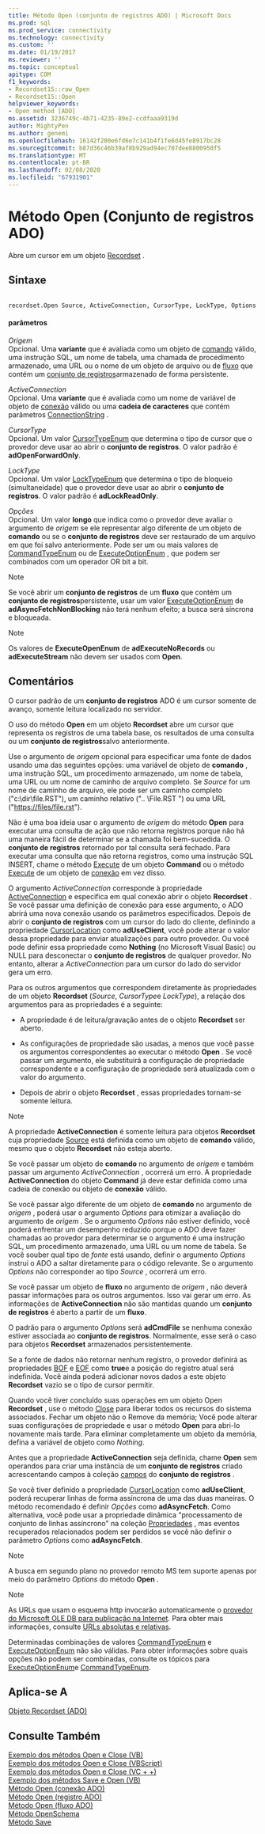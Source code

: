 ```yaml
---
title: Método Open (conjunto de registros ADO) | Microsoft Docs
ms.prod: sql
ms.prod_service: connectivity
ms.technology: connectivity
ms.custom: ''
ms.date: 01/19/2017
ms.reviewer: ''
ms.topic: conceptual
apitype: COM
f1_keywords:
- Recordset15::raw_Open
- Recordset15::Open
helpviewer_keywords:
- Open method [ADO]
ms.assetid: 3236749c-4b71-4235-89e2-ccdfaaa9319d
author: MightyPen
ms.author: genemi
ms.openlocfilehash: 16142f200e6fd6e7c141b4f1fe6d45fe8917bc28
ms.sourcegitcommit: b87d36c46b39af8b929ad94ec707dee8800950f5
ms.translationtype: MT
ms.contentlocale: pt-BR
ms.lasthandoff: 02/08/2020
ms.locfileid: "67931901"
---
```

# <a name="open-method-ado-recordset"></a>Método Open (Conjunto de registros ADO)
Abre um cursor em um objeto [Recordset](../../../ado/reference/ado-api/recordset-object-ado.md) .  
  
## <a name="syntax"></a>Sintaxe  
  
```  
  
recordset.Open Source, ActiveConnection, CursorType, LockType, Options  
```  
  
#### <a name="parameters"></a>parâmetros  
 *Origem*  
 Opcional. Uma **variante** que é avaliada como um objeto de [comando](../../../ado/reference/ado-api/command-object-ado.md) válido, uma instrução SQL, um nome de tabela, uma chamada de procedimento armazenado, uma URL ou o nome de um objeto de arquivo ou de [fluxo](../../../ado/reference/ado-api/stream-object-ado.md) que contém um [conjunto de registros](../../../ado/reference/ado-api/recordset-object-ado.md)armazenado de forma persistente.  
  
 *ActiveConnection*  
 Opcional. Uma **variante** que é avaliada como um nome de variável de objeto de [conexão](../../../ado/reference/ado-api/connection-object-ado.md) válido ou uma **cadeia de caracteres** que contém parâmetros [ConnectionString](../../../ado/reference/ado-api/connectionstring-property-ado.md) .  
  
 *CursorType*  
 Opcional. Um valor [CursorTypeEnum](../../../ado/reference/ado-api/cursortypeenum.md) que determina o tipo de cursor que o provedor deve usar ao abrir o **conjunto de registros**. O valor padrão é **adOpenForwardOnly**.  
  
 *LockType*  
 Opcional. Um valor [LockTypeEnum](../../../ado/reference/ado-api/locktypeenum.md) que determina o tipo de bloqueio (simultaneidade) que o provedor deve usar ao abrir o **conjunto de registros**. O valor padrão é **adLockReadOnly**.  
  
 *Opções*  
 Opcional. Um valor **longo** que indica como o provedor deve avaliar o argumento de *origem* se ele representar algo diferente de um objeto de **comando** ou se o **conjunto de registros** deve ser restaurado de um arquivo em que foi salvo anteriormente. Pode ser um ou mais valores de [CommandTypeEnum](../../../ado/reference/ado-api/commandtypeenum.md) ou de [ExecuteOptionEnum](../../../ado/reference/ado-api/executeoptionenum.md) , que podem ser combinados com um operador OR bit a bit.  
  
> [!NOTE]
>  Se você abrir um **conjunto de registros** de um **fluxo** que contém um **conjunto de registros**persistente, usar um valor [ExecuteOptionEnum](../../../ado/reference/ado-api/executeoptionenum.md) de **adAsyncFetchNonBlocking** não terá nenhum efeito; a busca será síncrona e bloqueada.  
  
> [!NOTE]
>  Os valores de **ExecuteOpenEnum** de **adExecuteNoRecords** ou **adExecuteStream** não devem ser usados com **Open**.  
  
## <a name="remarks"></a>Comentários  
 O cursor padrão de um **conjunto de registros** ADO é um cursor somente de avanço, somente leitura localizado no servidor.  
  
 O uso do método **Open** em um objeto **Recordset** abre um cursor que representa os registros de uma tabela base, os resultados de uma consulta ou um **conjunto de registros**salvo anteriormente.  
  
 Use o argumento de *origem* opcional para especificar uma fonte de dados usando uma das seguintes opções: uma variável de objeto de **comando** , uma instrução SQL, um procedimento armazenado, um nome de tabela, uma URL ou um nome de caminho de arquivo completo. Se *Source* for um nome de caminho de arquivo, ele pode ser um caminho completo ("c:\dir\file.RST"), um caminho relativo (".. \File.RST ") ou uma URL ("<https://files/file.rst>").  
  
 Não é uma boa ideia usar o argumento de *origem* do método **Open** para executar uma consulta de ação que não retorna registros porque não há uma maneira fácil de determinar se a chamada foi bem-sucedida. O **conjunto de registros** retornado por tal consulta será fechado. Para executar uma consulta que não retorna registros, como uma instrução SQL INSERT, chame o método [Execute](../../../ado/reference/ado-api/execute-method-ado-command.md) de um objeto **Command** ou o método [Execute](../../../ado/reference/ado-api/execute-method-ado-connection.md) de um objeto de [conexão](../../../ado/reference/ado-api/connection-object-ado.md) em vez disso.  
  
 O argumento *ActiveConnection* corresponde à propriedade [ActiveConnection](../../../ado/reference/ado-api/activeconnection-property-ado.md) e especifica em qual conexão abrir o objeto **Recordset** . Se você passar uma definição de conexão para esse argumento, o ADO abrirá uma nova conexão usando os parâmetros especificados. Depois de abrir o **conjunto de registros** com um cursor do lado do cliente, definindo a propriedade [CursorLocation](../../../ado/reference/ado-api/cursorlocation-property-ado.md) como **adUseClient**, você pode alterar o valor dessa propriedade para enviar atualizações para outro provedor. Ou você pode definir essa propriedade como **Nothing** (no Microsoft Visual Basic) ou NULL para desconectar o **conjunto de registros** de qualquer provedor. No entanto, alterar a *ActiveConnection* para um cursor do lado do servidor gera um erro.  
  
 Para os outros argumentos que correspondem diretamente às propriedades de um objeto **Recordset** (*Source*, *CursorType*e *LockType*), a relação dos argumentos para as propriedades é a seguinte:  
  
-   A propriedade é de leitura/gravação antes de o objeto **Recordset** ser aberto.  
  
-   As configurações de propriedade são usadas, a menos que você passe os argumentos correspondentes ao executar o método **Open** . Se você passar um argumento, ele substituirá a configuração de propriedade correspondente e a configuração de propriedade será atualizada com o valor do argumento.  
  
-   Depois de abrir o objeto **Recordset** , essas propriedades tornam-se somente leitura.  
  
> [!NOTE]
>  A propriedade **ActiveConnection** é somente leitura para objetos **Recordset** cuja propriedade [Source](../../../ado/reference/ado-api/source-property-ado-recordset.md) está definida como um objeto de **comando** válido, mesmo que o objeto **Recordset** não esteja aberto.  
  
 Se você passar um objeto de **comando** no argumento de *origem* e também passar um argumento *ActiveConnection* , ocorrerá um erro. A propriedade **ActiveConnection** do objeto **Command** já deve estar definida como uma cadeia de conexão ou objeto de **conexão** válido.  
  
 Se você passar algo diferente de um objeto de **comando** no argumento de *origem* , poderá usar o argumento *Options* para otimizar a avaliação do argumento de *origem* . Se o argumento *Options* não estiver definido, você poderá enfrentar um desempenho reduzido porque o ADO deve fazer chamadas ao provedor para determinar se o argumento é uma instrução SQL, um procedimento armazenado, uma URL ou um nome de tabela. Se você souber qual tipo de *fonte* está usando, definir o argumento *Options* instrui o ADO a saltar diretamente para o código relevante. Se o argumento *Options* não corresponder ao tipo *Source* , ocorrerá um erro.  
  
 Se você passar um objeto de **fluxo** no argumento de *origem* , não deverá passar informações para os outros argumentos. Isso vai gerar um erro. As informações de **ActiveConnection** não são mantidas quando um **conjunto de registros** é aberto a partir de um **fluxo**.  
  
 O padrão para o argumento *Options* será **adCmdFile** se nenhuma conexão estiver associada ao **conjunto de registros**. Normalmente, esse será o caso para objetos **Recordset** armazenados persistentemente.  
  
 Se a fonte de dados não retornar nenhum registro, o provedor definirá as propriedades [BOF](../../../ado/reference/ado-api/bof-eof-properties-ado.md) e [EOF](../../../ado/reference/ado-api/bof-eof-properties-ado.md) como **true**e a posição do registro atual será indefinida. Você ainda poderá adicionar novos dados a este objeto **Recordset** vazio se o tipo de cursor permitir.  
  
 Quando você tiver concluído suas operações em um objeto Open **Recordset** , use o método [Close](../../../ado/reference/ado-api/close-method-ado.md) para liberar todos os recursos do sistema associados. Fechar um objeto não o Remove da memória; Você pode alterar suas configurações de propriedade e usar o método **Open** para abri-lo novamente mais tarde. Para eliminar completamente um objeto da memória, defina a variável de objeto como *Nothing*.  
  
 Antes que a propriedade **ActiveConnection** seja definida, chame **Open** sem operandos para criar uma instância de um **conjunto de registros** criado acrescentando campos à coleção [campos](../../../ado/reference/ado-api/fields-collection-ado.md) do **conjunto de registros** .  
  
 Se você tiver definido a propriedade [CursorLocation](../../../ado/reference/ado-api/cursorlocation-property-ado.md) como **adUseClient**, poderá recuperar linhas de forma assíncrona de uma das duas maneiras. O método recomendado é definir *Opções* como **adAsyncFetch**. Como alternativa, você pode usar a propriedade dinâmica "processamento de conjunto de linhas assíncrono" na coleção [Propriedades](../../../ado/reference/ado-api/properties-collection-ado.md) , mas eventos recuperados relacionados podem ser perdidos se você não definir o parâmetro *Options* como **adAsyncFetch**.  
  
> [!NOTE]
>  A busca em segundo plano no provedor remoto MS tem suporte apenas por meio do parâmetro *Options* do método **Open** .  
  
> [!NOTE]
>  As URLs que usam o esquema http invocarão automaticamente o [provedor do Microsoft OLE DB para publicação na Internet](../../../ado/guide/appendixes/microsoft-ole-db-provider-for-internet-publishing.md). Para obter mais informações, consulte [URLs absolutas e relativas](../../../ado/guide/data/absolute-and-relative-urls.md).  
  
 Determinadas combinações de valores [CommandTypeEnum](../../../ado/reference/ado-api/commandtypeenum.md) e [ExecuteOptionEnum](../../../ado/reference/ado-api/executeoptionenum.md) não são válidas. Para obter informações sobre quais opções não podem ser combinadas, consulte os tópicos para [ExecuteOptionEnum](../../../ado/reference/ado-api/executeoptionenum.md)e [CommandTypeEnum](../../../ado/reference/ado-api/commandtypeenum.md).  
  
## <a name="applies-to"></a>Aplica-se A  
 [Objeto Recordset (ADO)](../../../ado/reference/ado-api/recordset-object-ado.md)  
  
## <a name="see-also"></a>Consulte Também  
 [Exemplo dos métodos Open e Close (VB)](../../../ado/reference/ado-api/open-and-close-methods-example-vb.md)   
 [Exemplo dos métodos Open e Close (VBScript)](../../../ado/reference/ado-api/open-and-close-methods-example-vbscript.md)   
 [Exemplo dos métodos Open e Close (VC + +)](../../../ado/reference/ado-api/open-and-close-methods-example-vc.md)   
 [Exemplo dos métodos Save e Open (VB)](../../../ado/reference/ado-api/save-and-open-methods-example-vb.md)   
 [Método Open (conexão ADO)](../../../ado/reference/ado-api/open-method-ado-connection.md)   
 [Método Open (registro ADO)](../../../ado/reference/ado-api/open-method-ado-record.md)   
 [Método Open (fluxo ADO)](../../../ado/reference/ado-api/open-method-ado-stream.md)   
 [Método OpenSchema](../../../ado/reference/ado-api/openschema-method.md)   
 [Método Save](../../../ado/reference/ado-api/save-method.md)
